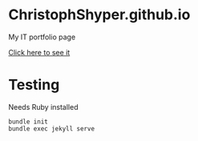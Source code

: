 # ChristophShyper.github.io

My IT portfolio page

[Click here to see it](https://christophshyper.github.io/)

# Testing
Needs Ruby installed
```
bundle init
bundle exec jekyll serve
```
